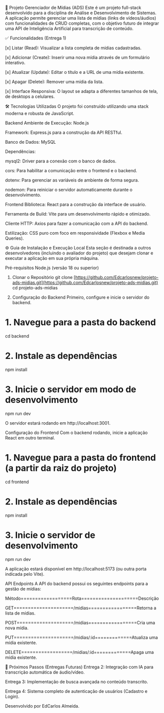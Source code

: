 🚀 Projeto Gerenciador de Mídias (ADS)
Este é um projeto full-stack desenvolvido para a disciplina de Análise e Desenvolvimento de Sistemas. A aplicação permite gerenciar uma lista de mídias (links de vídeos/áudios) com funcionalidades de CRUD completas, com o objetivo futuro de integrar uma API de Inteligência Artificial para transcrição de conteúdo.

✅ Funcionalidades (Entrega 1)


[x] Listar (Read): Visualizar a lista completa de mídias cadastradas.

[x] Adicionar (Create): Inserir uma nova mídia através de um formulário interativo.

[x] Atualizar (Update): Editar o título e a URL de uma mídia existente.

[x] Apagar (Delete): Remover uma mídia da lista.

[x] Interface Responsiva: O layout se adapta a diferentes tamanhos de tela, de desktops a celulares.



🛠️ Tecnologias Utilizadas
O projeto foi construído utilizando uma stack moderna e robusta de JavaScript.


Backend
Ambiente de Execução: Node.js

Framework: Express.js para a construção da API RESTful.

Banco de Dados: MySQL



Dependências:


mysql2: Driver para a conexão com o banco de dados.

cors: Para habilitar a comunicação entre o frontend e o backend.

dotenv: Para gerenciar as variáveis de ambiente de forma segura.

nodemon: Para reiniciar o servidor automaticamente durante o desenvolvimento.



Frontend
Biblioteca: React para a construção da interface de usuário.

Ferramenta de Build: Vite para um desenvolvimento rápido e otimizado.

Cliente HTTP: Axios para fazer a comunicação com a API do backend.

Estilização: CSS puro com foco em responsividade (Flexbox e Media Queries).



⚙️ Guia de Instalação e Execução Local
Esta seção é destinada a outros desenvolvedores (incluindo o avaliador do projeto) que desejam clonar e executar a aplicação em sua própria máquina.

Pré-requisitos
Node.js (versão 18 ou superior)


1. Clonar o Repositório
git clone [https://github.com/Edcarlosnew/projeto-ads-midias.git](https://github.com/Edcarlosnew/projeto-ads-midias.git)
cd projeto-ads-midias

2. Configuração do Backend
Primeiro, configure e inicie o servidor do backend.
#

# 1. Navegue para a pasta do backend
cd backend

# 2. Instale as dependências
npm install

# 3. Inicie o servidor em modo de desenvolvimento
npm run dev

O servidor estará rodando em http://localhost:3001.

Configuração do Frontend
Com o backend rodando, inicie a aplicação React em outro terminal.



# 1. Navegue para a pasta do frontend (a partir da raiz do projeto)
cd frontend

# 2. Instale as dependências
npm install

# 3. Inicie o servidor de desenvolvimento
npm run dev

A aplicação estará disponível em http://localhost:5173 (ou outra porta indicada pelo Vite).

API Endpoints
A API do backend possui os seguintes endpoints para a gestão de mídias:

Método==================Rota====================Descrição

GET=====================/midias=================Retorna a lista de mídias.

POST====================/midias=================Cria uma nova mídia.

PUT=====================/midias/:id=============Atualiza uma mídia existente.

DELETE==================/midias/:id=============Apaga uma mídia existente.

🔮 Próximos Passos (Entregas Futuras)
Entrega 2: Integração com IA para transcrição automática de áudio/vídeo.

Entrega 3: Implementação de busca avançada no conteúdo transcrito.

Entrega 4: Sistema completo de autenticação de usuários (Cadastro e Login).

Desenvolvido por EdCarlos Almeida.